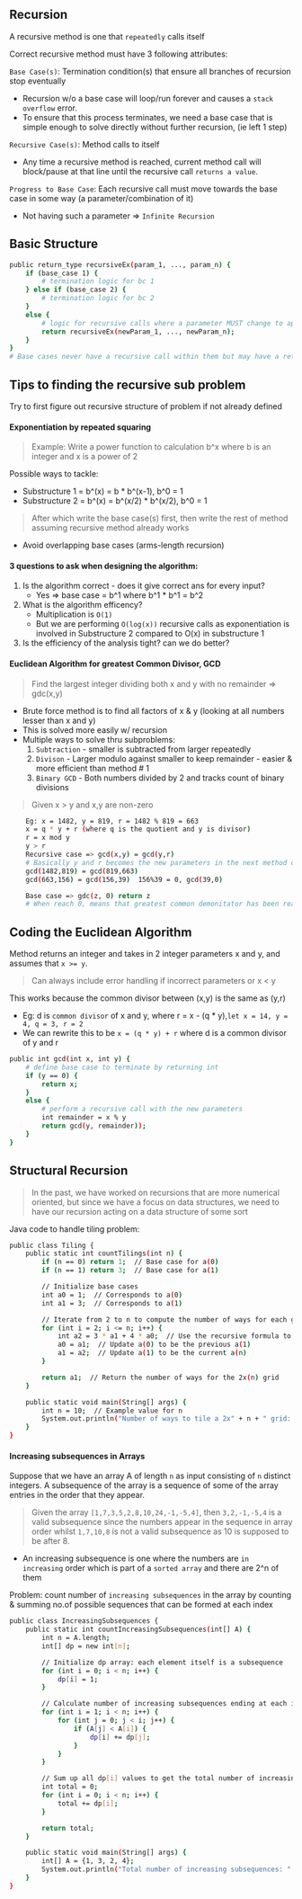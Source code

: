 ## Recursion
A recursive method is one that `repeatedly` calls itself

Correct recursive method must have 3 following attributes:

`Base Case(s)`: Termination condition(s) that ensure all branches of recursion stop eventually
* Recursion w/o a base case will loop/run forever and causes a `stack overflow` error.
* To ensure that this process terminates, we need a base case that is simple enough to solve directly without further recursion, (ie left 1 step)

`Recursive Case(s)`: Method calls to itself
* Any time a recursive method is reached, current method call will block/pause at that line until the recursive call `returns a value`.

`Progress to Base Case`: Each recursive call must move towards the base case in some way (a parameter/combination of it)
* Not having such a parameter => `Infinite Recursion`

## Basic Structure
```sh
public return_type recursiveEx(param_1, ..., param_n) {
    if (base_case 1) {
        # termination logic for bc 1
    } else if (base_case 2) {   
        # termination logic for bc 2
    }
    else {
        # logic for recursive calls where a parameter MUST change to approach the base case
        return recursiveEx(newParam_1, ..., newParam_n);
    }
}
# Base cases never have a recursive call within them but may have a return statement based on return type & method
```
## Tips to finding the recursive sub problem
Try to first figure out recursive structure of problem if not already defined

#### Exponentiation by repeated squaring
> Example: Write a power function to calculation b^x where b is an integer and x is a power of 2

Possible ways to tackle:
* Substructure 1 = b^(x) = b * b^(x-1), b^0 = 1
* Substructure 2 = b^(x) = b^(x/2) * b^(x/2), b^0 = 1

> After which write the base case(s) first, then write the rest of method assuming recursive method already works
* Avoid overlapping base cases (arms-length recursion)

#### 3 questions to ask when designing the algorithm:
1. Is the algorithm correct - does it give correct ans for every input?
    * Yes => base case = b^1 where b^1 * b^1 = b^2
2. What is the algorithm efficency?
    * Multiplication is `O(1)`
    * But we are performing `O(log(x))` recursive calls as exponentiation is involved in Substructure 2 compared to O(x) in substructure 1
3. Is the efficiency of the analysis tight? can we do better?

 
#### Euclidean Algorithm for greatest Common Divisor, GCD
> Find the largest integer dividing both x and y with no remainder => gdc(x,y)
* Brute force method is to find all factors of x & y (looking at all numbers lesser than x and y)
* This is solved more easily w/ recursion
* Multiple ways to solve thru subproblems:
    1. `Subtraction` - smaller is subtracted from larger repeatedly
    2. `Divison` - Larger modulo against smaller to keep remainder - easier & more efficient than method # 1
    3. `Binary GCD` - Both numbers divided by 2 and tracks count of binary divisions
> Given x > y and x,y are non-zero 
```sh
    Eg: x = 1482, y = 819, r = 1482 % 819 = 663
    x = q * y + r (where q is the quotient and y is divisor)
    r = x mod y
    y > r 
    Recursive case => gcd(x,y) = gcd(y,r) 
    # Basically y and r becomes the new parameters in the next method call
    gcd(1482,819) = gcd(819,663) 
    gcd(663,156) = gcd(156,39)  156%39 = 0, gcd(39,0)

    Base case => gdc(z, 0) return z 
    # When reach 0, means that greatest common demonitator has been reached ==> 39 in this case
```

## Coding the Euclidean Algorithm
Method returns an integer and takes in 2 integer parameters x and y, and assumes that `x >= y`.
> Can always include error handling if incorrect parameters or x < y

This works because the common divisor between (x,y) is the same as (y,r)
* Eg: d is `common divisor` of x and y, where r = x - (q * y),`let x = 14, y = 4, q = 3, r = 2`
* We can rewrite this to be `x = (q * y) + r` where d is a common divisor of y and r 

```sh
public int gcd(int x, int y) {
    # define base case to terminate by returning int
    if (y == 0) {
        return x;
    }
    else {
        # perform a recursive call with the new parameters
        int remainder = x % y
        return gcd(y, remainder));
    }
}
```
## Structural Recursion
> In the past, we have worked on recursions that are more numerical oriented, but since we have a focus on data structures, we need to have our recursion acting on a data structure of some sort 

Java code to handle tiling problem:
```sh
public class Tiling {
    public static int countTilings(int n) {
        if (n == 0) return 1;  // Base case for a(0)
        if (n == 1) return 3;  // Base case for a(1)

        // Initialize base cases
        int a0 = 1;  // Corresponds to a(0)
        int a1 = 3;  // Corresponds to a(1)

        // Iterate from 2 to n to compute the number of ways for each grid size
        for (int i = 2; i <= n; i++) {
            int a2 = 3 * a1 + 4 * a0;  // Use the recursive formula to compute a(n)
            a0 = a1;  // Update a(0) to be the previous a(1)
            a1 = a2;  // Update a(1) to be the current a(n)
        }

        return a1;  // Return the number of ways for the 2x(n) grid
    }

    public static void main(String[] args) {
        int n = 10;  // Example value for n
        System.out.println("Number of ways to tile a 2x" + n + " grid: " + countTilings(n));
    }
}
```
#### Increasing subsequences in Arrays
Suppose that we have an array A of length `n` as input consisting of `n` distinct integers. A subsequence of the array is a sequence of some of the array entries in the order that they appear.
> Given the array `[1,7,3,5,2,8,10,24,-1,-5,4]`, then `3,2,-1,-5,4` is a valid subsequence since the numbers appear in the sequence in array order whilst `1,7,10,8` is not a valid subsequence as 10 is supposed to be after 8.
* An increasing subsequence is one where the numbers are `in increasing` order which is part of a `sorted array` and there are 2^n of them

Problem: count number of `increasing subsequences` in the array by counting & summing no.of possible sequences that can be formed at each index

```sh
public class IncreasingSubsequences {
    public static int countIncreasingSubsequences(int[] A) {
        int n = A.length;
        int[] dp = new int[n];

        // Initialize dp array: each element itself is a subsequence
        for (int i = 0; i < n; i++) {
            dp[i] = 1;
        }

        // Calculate number of increasing subsequences ending at each index
        for (int i = 1; i < n; i++) {
            for (int j = 0; j < i; j++) {
                if (A[j] < A[i]) {
                    dp[i] += dp[j];
                }
            }
        }

        // Sum up all dp[i] values to get the total number of increasing subsequences
        int total = 0;
        for (int i = 0; i < n; i++) {
            total += dp[i];
        }

        return total;
    }

    public static void main(String[] args) {
        int[] A = {1, 3, 2, 4};
        System.out.println("Total number of increasing subsequences: " + countIncreasingSubsequences(A));
    }
}
```